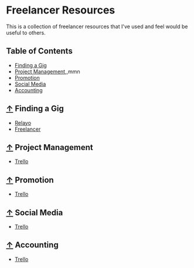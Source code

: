 # Freelancer Resources
This is a collection of freelancer resources that I've used and feel would be useful to others.

## Table of Contents

- [Finding a Gig](#-finding-a-gig)
- [Project Management](#-project-management),,mmn
- [Promotion](#-promotion)
- [Social Media](#-social-media)
- [Accounting](#-accounting)

## [↑](#table-of-contents) Finding a Gig
* [Relayo](https://www.relayo.com)
* [Freelancer](https://www.freelancer.com/)

## [↑](#table-of-contents) Project Management
* [Trello](https://trello.com/)

## [↑](#table-of-contents) Promotion
* [Trello](https://trello.com/)

## [↑](#table-of-contents) Social Media
* [Trello](https://trello.com/)

## [↑](#table-of-contents) Accounting
* [Trello](https://trello.com/)
